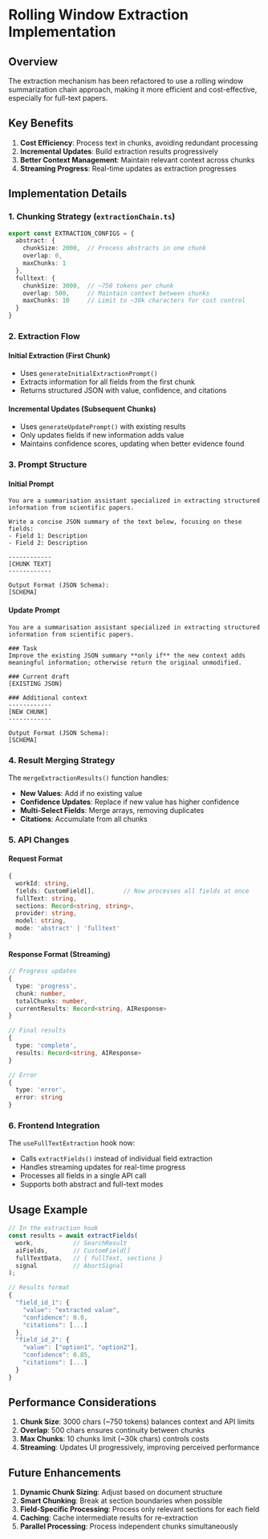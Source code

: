 # Rolling Window Extraction Implementation

## Overview

The extraction mechanism has been refactored to use a rolling window summarization chain approach, making it more efficient and cost-effective, especially for full-text papers.

## Key Benefits

1. **Cost Efficiency**: Process text in chunks, avoiding redundant processing
2. **Incremental Updates**: Build extraction results progressively
3. **Better Context Management**: Maintain relevant context across chunks
4. **Streaming Progress**: Real-time updates as extraction progresses

## Implementation Details

### 1. Chunking Strategy (`extractionChain.ts`)

```typescript
export const EXTRACTION_CONFIGS = {
  abstract: {
    chunkSize: 2000,  // Process abstracts in one chunk
    overlap: 0,
    maxChunks: 1
  },
  fulltext: {
    chunkSize: 3000,  // ~750 tokens per chunk
    overlap: 500,     // Maintain context between chunks
    maxChunks: 10     // Limit to ~30k characters for cost control
  }
}
```

### 2. Extraction Flow

#### Initial Extraction (First Chunk)
- Uses `generateInitialExtractionPrompt()`
- Extracts information for all fields from the first chunk
- Returns structured JSON with value, confidence, and citations

#### Incremental Updates (Subsequent Chunks)
- Uses `generateUpdatePrompt()` with existing results
- Only updates fields if new information adds value
- Maintains confidence scores, updating when better evidence found

### 3. Prompt Structure

#### Initial Prompt
```
You are a summarisation assistant specialized in extracting structured information from scientific papers.

Write a concise JSON summary of the text below, focusing on these fields:
- Field 1: Description
- Field 2: Description

------------
[CHUNK TEXT]
------------

Output Format (JSON Schema):
[SCHEMA]
```

#### Update Prompt
```
You are a summarisation assistant specialized in extracting structured information from scientific papers.

### Task
Improve the existing JSON summary **only if** the new context adds meaningful information; otherwise return the original unmodified.

### Current draft
[EXISTING JSON]

### Additional context
------------
[NEW CHUNK]
------------

Output Format (JSON Schema):
[SCHEMA]
```

### 4. Result Merging Strategy

The `mergeExtractionResults()` function handles:
- **New Values**: Add if no existing value
- **Confidence Updates**: Replace if new value has higher confidence
- **Multi-Select Fields**: Merge arrays, removing duplicates
- **Citations**: Accumulate from all chunks

### 5. API Changes

#### Request Format
```typescript
{
  workId: string,
  fields: CustomField[],        // Now processes all fields at once
  fullText: string,
  sections: Record<string, string>,
  provider: string,
  model: string,
  mode: 'abstract' | 'fulltext'
}
```

#### Response Format (Streaming)
```typescript
// Progress updates
{
  type: 'progress',
  chunk: number,
  totalChunks: number,
  currentResults: Record<string, AIResponse>
}

// Final results
{
  type: 'complete',
  results: Record<string, AIResponse>
}

// Error
{
  type: 'error',
  error: string
}
```

### 6. Frontend Integration

The `useFullTextExtraction` hook now:
- Calls `extractFields()` instead of individual field extraction
- Handles streaming updates for real-time progress
- Processes all fields in a single API call
- Supports both abstract and full-text modes

## Usage Example

```typescript
// In the extraction hook
const results = await extractFields(
  work,           // SearchResult
  aiFields,       // CustomField[]
  fullTextData,   // { fullText, sections }
  signal          // AbortSignal
);

// Results format
{
  "field_id_1": {
    "value": "extracted value",
    "confidence": 0.9,
    "citations": [...]
  },
  "field_id_2": {
    "value": ["option1", "option2"],
    "confidence": 0.85,
    "citations": [...]
  }
}
```

## Performance Considerations

1. **Chunk Size**: 3000 chars (~750 tokens) balances context and API limits
2. **Overlap**: 500 chars ensures continuity between chunks
3. **Max Chunks**: 10 chunks limit (~30k chars) controls costs
4. **Streaming**: Updates UI progressively, improving perceived performance

## Future Enhancements

1. **Dynamic Chunk Sizing**: Adjust based on document structure
2. **Smart Chunking**: Break at section boundaries when possible
3. **Field-Specific Processing**: Process only relevant sections for each field
4. **Caching**: Cache intermediate results for re-extraction
5. **Parallel Processing**: Process independent chunks simultaneously 